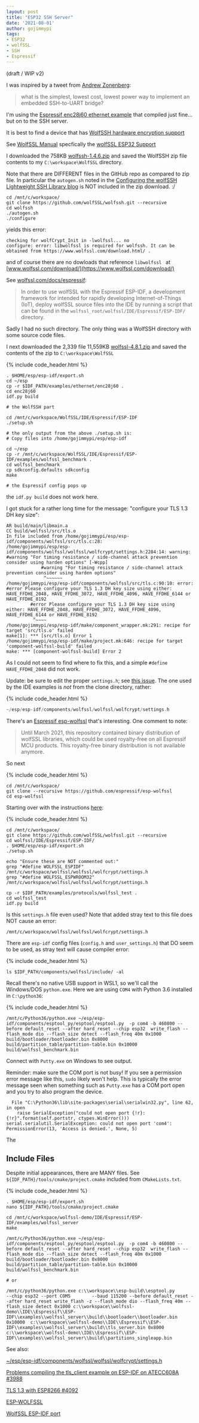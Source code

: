 ```yaml
---
layout: post
title: "ESP32 SSH Server"
date: '2021-08-01'
author: gojimmypi
tags:
- ESP32
- wolfSSL
- SSH
- Espressif
---
```


(draft / WIP v2)

I was inspired by a tweet from [Andrew Zonenberg](https://twitter.com/azonenberg/status/1418651252007706625?s=20):

>  what is the simplest, lowest cost, lowest power way to implement an embedded SSH-to-UART bridge?

I'm using the [Espressif enc28j60 ethernet example](https://github.com/espressif/esp-idf/tree/master/examples/ethernet/enc28j60)
that compiled just fine... but on to the SSH server.

It is best to find a device that has [WolfSSH hardware encryption support](https://www.wolfssl.com/docs/hardware-crypto-support/)

See [WolfSSL Manual](https://www.wolfssl.com/docs/wolfssl-manual/) specfically the [wolfSSL ESP32 Support](https://www.wolfssl.com/docs/espressif/)

I downloaded the 758KB [wolfssh-1.4.6.zip](https://www.wolfssl.com/download/) and saved the WolfSSH zip file contents to my `C:\workspace\WolfSSL` directory.

Note that there are DIFFERENT files in the GitHub repo as compared to zip file. In particular the `autogen.sh` noted in the [Configuring the wolfSSH Lightweight SSH Library blog](https://www.wolfssl.com/configuring-wolfssh-lightweight-ssh-library/) is NOT included in the zip download. :/

```
cd /mnt/c/workspace/
git clone https://github.com/wolfSSL/wolfssh.git --recursive
cd wolfssh
./autogen.sh
./configure
```

yields this error:

```
checking for wolfCrypt_Init in -lwolfssl... no
configure: error: libwolfssl is required for wolfssh. It can be obtained from https://www.wolfssl.com/download.html/ .
```

and of course there are no dowloads that reference `libwolfssl ` at [www.wolfssl.com/download/](https://www.wolfssl.com/download/)

See [wolfssl.com/docs/espressif](https://www.wolfssl.com/docs/espressif/):

> In order to use wolfSSL with the Espressif ESP-IDF, a development framework for intended for rapidly developing Internet-of-Things (IoT), deploy wolfSSL source files into the IDE by running a script that can be found in the `wolfssl_root/wolfssl/IDE/Espressif/ESP-IDF/` directory.

Sadly I had no such directory. The only thing was a WolfSSH directory with some source code files.

I next downloaded the 2,339 file 11,559KB [wolfssl-4.8.1.zip](https://www.wolfssl.com/download/) and saved the contents of the zip to `C:\workspace\WolfSSL`


{% include code_header.html %}
```
. $HOME/esp/esp-idf/export.sh
cd ~/esp
cp -r $IDF_PATH/examples/ethernet/enc28j60 .
cd enc28j60
idf.py build

# the WolfSSH part

cd /mnt/c/workspace/WolfSSL/IDE/Espressif/ESP-IDF
./setup.sh

# the only output from the above ./setup.sh is:
# Copy files into /home/gojimmypi/esp/esp-idf

cd ~/esp
cp -r /mnt/c/workspace/WolfSSL/IDE/Espressif/ESP-IDF/examples/wolfssl_benchmark .
cd wolfssl_benchmark
cp sdkconfig.defaults sdkconfig
make

# the Espressif config pops up
```

the `idf.py build` does not work here.

I got stuck for a rather long time for the message: "configure your TLS 1.3 DH key size":

```
AR build/main/libmain.a
CC build/wolfssl/src/tls.o
In file included from /home/gojimmypi/esp/esp-idf/components/wolfssl/src/tls.c:28:
/home/gojimmypi/esp/esp-idf/components/wolfssl/wolfssl/wolfcrypt/settings.h:2284:14: warning: #warning "For timing resistance / side-channel attack prevention consider using harden options" [-Wcpp]
             #warning "For timing resistance / side-channel attack prevention consider using harden options"
              ^~~~~~~
/home/gojimmypi/esp/esp-idf/components/wolfssl/src/tls.c:90:10: error: #error Please configure your TLS 1.3 DH key size using either: HAVE_FFDHE_2048, HAVE_FFDHE_3072, HAVE_FFDHE_4096, HAVE_FFDHE_6144 or HAVE_FFDHE_8192
         #error Please configure your TLS 1.3 DH key size using either: HAVE_FFDHE_2048, HAVE_FFDHE_3072, HAVE_FFDHE_4096, HAVE_FFDHE_6144 or HAVE_FFDHE_8192
          ^~~~~
/home/gojimmypi/esp/esp-idf/make/component_wrapper.mk:291: recipe for target 'src/tls.o' failed
make[1]: *** [src/tls.o] Error 1
/home/gojimmypi/esp/esp-idf/make/project.mk:646: recipe for target 'component-wolfssl-build' failed
make: *** [component-wolfssl-build] Error 2
```

As I could not seem to find where to fix this, and a simple `#define HAVE_FFDHE_2048` did not work. 

Update: be sure to edit the proper `settings.h`; see [this issue](https://github.com/espressif/esp-wolfssl/issues/11). The one used
by the IDE examples is *not* from the clone directory, rather:

{% include code_header.html %}
```c
~/esp/esp-idf/components/wolfssl/wolfssl/wolfcrypt/settings.h
```

There's an [Espressif esp-wolfssl](https://github.com/espressif/esp-wolfssl) that's interesting. One comment to note:

> Until March 2021, this repository contained binary distribution of wolfSSL libraries, which could be used royalty-free on all Espressif MCU products. This royalty-free binary distribution is not available anymore.

So next

{% include code_header.html %}
```
cd /mnt/c/workspace/
git clone --recursive https://github.com/espressif/esp-wolfssl
cd esp-wolfssl

```

Starting over with the instructions [here](https://github.com/wolfSSL/wolfssl/blob/master/IDE/Espressif/ESP-IDF/README.md):

{% include code_header.html %}
```
cd /mnt/c/workspace/
git clone https://github.com/wolfSSL/wolfssl.git --recursive
cd wolfssl/IDE/Espressif/ESP-IDF/
. $HOME/esp/esp-idf/export.sh
./setup.sh

echo "Ensure these are NOT commented out:"
grep "#define WOLFSSL_ESPIDF"     /mnt/c/workspace/wolfssl/wolfssl/wolfcrypt/settings.h
grep "#define WOLFSSL_ESPWROOM32" /mnt/c/workspace/wolfssl/wolfssl/wolfcrypt/settings.h

cp -r $IDF_PATH/examples/protocols/wolfssl_test .
cd wolfssl_test
idf.py build
```

Is this `settings.h` file even used? Note that added stray text to this file does NOT cause an error:
```
/mnt/c/workspace/wolfssl/wolfssl/wolfcrypt/settings.h
```

There are `esp-idf` config files (`config.h` and `user_settings.h`) that DO seem to be used, as stray text will cause compiler error:

{% include code_header.html %}
```
ls $IDF_PATH/components/wolfssl/include/ -al
```

Recall there's no native USB support in WSL1, so we'll call the Windows/DOS `python.exe`. 
Here we are using `COM4` with Python 3.6 installed in `C:\python36`:

{% include code_header.html %}
```
/mnt/c/Python36/python.exe ~/esp/esp-idf/components/esptool_py/esptool/esptool.py  -p com4 -b 460800 --before default_reset --after hard_reset --chip esp32  write_flash --flash_mode dio --flash_size detect --flash_freq 40m 0x1000 build/bootloader/bootloader.bin 0x8000 build/partition_table/partition-table.bin 0x10000 build/wolfssl_benchmark.bin
```
Connect with `Putty.exe` on Windows to see output.

Reminder: make sure the COM port is not busy! If you see a permission error message like this, `sudo` likely won't help. This is typically
the error message seen when something such as `Putty.exe` has a COM port open and you try to also program the device.


```
  File "C:\Python36\lib\site-packages\serial\serialwin32.py", line 62, in open
    raise SerialException("could not open port {!r}: {!r}".format(self.portstr, ctypes.WinError()))
serial.serialutil.SerialException: could not open port 'com4': PermissionError(13, 'Access is denied.', None, 5)
```

The

## Include Files
Despite initial appearances, there are MANY files. See `${IDF_PATH}/tools/cmake/project.cmake` included from `CMakeLists.txt`.

{% include code_header.html %}
```
. $HOME/esp/esp-idf/export.sh
nano ${IDF_PATH}/tools/cmake/project.cmake

cd /mnt/c/workspace/wolfssl-demo/IDE/Espressif/ESP-IDF/examples/wolfssl_server
make

/mnt/c/Python36/python.exe ~/esp/esp-idf/components/esptool_py/esptool/esptool.py  -p com4 -b 460800 --before default_reset --after hard_reset --chip esp32  write_flash --flash_mode dio --flash_size detect --flash_freq 40m 0x1000 build/bootloader/bootloader.bin 0x8000 build/partition_table/partition-table.bin 0x10000 build/wolfssl_benchmark.bin

# or

/mnt/c/python36/python.exe c:\\workspace\\esp-build\\esptool.py                --chip esp32 --port COM5        --baud 115200 --before default_reset --after hard_reset write_flash -z --flash_mode dio --flash_freq 40m --flash_size detect 0x1000 c:\\workspace\\wolfssl-demo\\IDE\\Espressif\\ESP-IDF\\examples\\wolfssl_server\\build\\bootloader\\bootloader.bin 0x10000  c:\\workspace\\wolfssl-demo\\IDE\\Espressif\\ESP-IDF\\examples\\wolfssl_server\\build\\tls_server.bin 0x8000  c:\\workspace\\wolfssl-demo\\IDE\\Espressif\\ESP-IDF\\examples\\wolfssl_server\\build\\partitions_singleapp.bin
```

See also:

[~/esp/esp-idf/components/wolfssl/wolfssl/wolfcrypt/settings.h](https://github.com/wolfSSL/wolfssl/blob/master/wolfssl/wolfcrypt/settings.h)

[Problems compiling the tls_client example on ESP-IDF on ATECC608A #3988](https://github.com/wolfSSL/wolfssl/issues/3988)

[TLS 1.3 with ESP8266 #4092](https://github.com/wolfSSL/wolfssl/issues/4092)

[ESP-WOLFSSL](https://github.com/espressif/esp-wolfssl)

[WolfSSL ESP-IDF port](https://github.com/wolfSSL/wolfssl/blob/master/IDE/Espressif/ESP-IDF/README.md)